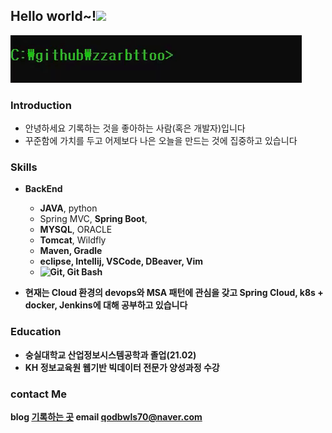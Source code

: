 

<h2>Hello world~!<img src="https://raw.githubusercontent.com/aemmadi/aemmadi/master/wave.gif" width="30px">
</h2>

<img src="./gifs/zzarbttoo_hello.gif">

### Introduction
- 안녕하세요 기록하는 것을 좋아하는 사람(혹은 개발자)입니다
- 꾸준함에 가치를 두고 어제보다 나은 오늘을 만드는 것에 집중하고 있습니다

### Skills 
-   <b>BackEnd</b>
      - <b>JAVA</b>, python
      - Spring MVC, <b>Spring Boot</b>, 
      - <b>MYSQL</b>, ORACLE 
      - <b>Tomcat</b>, Wildfly 
      - <b>Maven<b>, Gradle
      - eclipse, <b>Intellij</b>, VSCode, DBeaver, Vim
      - ![Git](https://img.shields.io/badge/-Git-black?style=flat-square&logo=git), Git Bash

- 현재는 Cloud 환경의 devops와 MSA 패턴에 관심을 갖고 Spring Cloud, k8s + docker, Jenkins에 대해 공부하고 있습니다 
### Education

- 숭실대학교 산업정보시스템공학과 졸업(21.02)
- KH 정보교육원 웹기반 빅데이터 전문가 양성과정 수강 

### contact Me 

<b>blog</b> <a href = "https://blog.naver.com/qodbwls70"><b>기록하는 곳</b></a>
<b>email</b> qodbwls70@naver.com


  
